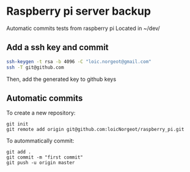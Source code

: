 # Raspberry pi server backup
Automatic commits tests from raspberry pi
Located in ~/dev/

## Add a ssh key and commit

```sh
ssh-keygen -t rsa -b 4096 -C "loic.norgeot@gmail.com"
ssh -T git@github.com
```

Then, add the generated key to github keys

## Automatic commits

To create a new repository:
```
git init
git remote add origin git@github.com:loicNorgeot/raspberry_pi.git
```

To autommatically commit:
```
git add .
git commit -m "first commit"
git push -u origin master
```
